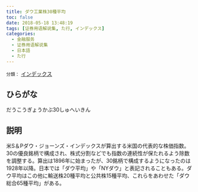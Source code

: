 ```yaml
---
title: ダウ工業株30種平均
toc: false
date: 2018-05-18 13:48:19
tags: [证券用语解说集, た行, インデックス]
categories:
  - 金融服务
  - 证券用语解说集
  - 日本語
  - た行
---
```


`分類：` [インデックス](/tags/インデックス/)

## ひらがな

だうこうぎょうかぶ30しゅへいきん

## 説明

米S＆Pダウ・ジョーンズ・インデックスが算出する米国の代表的な株価指数。30の優良銘柄で構成され、株式分割などでも指数の連続性が保たれるよう除数を調整する。算出は1896年に始まったが、30銘柄で構成するようになったのは1928年以降。日本では「ダウ平均」や「NYダウ」と表記されることもある。ダウ平均はこの他に輸送株20種平均と公共株15種平均、これらをあわせた「ダウ総合65種平均」がある。
